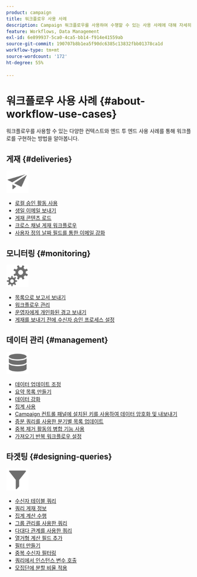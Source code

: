 ```yaml
---
product: campaign
title: 워크플로우 사용 사례
description: Campaign 워크플로우를 사용하여 수행할 수 있는 사용 사례에 대해 자세히 알아보기
feature: Workflows, Data Management
exl-id: 6e899937-5ca0-4ca5-bb14-f914e41559ab
source-git-commit: 190707b8b1ea5f90dc6385c13832fbb01378ca1d
workflow-type: tm+mt
source-wordcount: '172'
ht-degree: 55%

---
```


# 워크플로우 사용 사례 {#about-workflow-use-cases}

워크플로우를 사용할 수 있는 다양한 컨텍스트와 엔드 투 엔드 사용 사례를 통해 워크플로를 구현하는 방법을 알아봅니다.

## 게재 {#deliveries}

<img src="assets/do-not-localize/icon_send.svg" width="60px">

* [로컬 승인 활동 사용](local-approval-activity.md)
* [생일 이메일 보내기](send-a-birthday-email.md)
* [게재 콘텐츠 로드](load-delivery-content.md)
* [크로스 채널 게재 워크플로우](cross-channel-delivery-workflow.md)
* [사용자 정의 날짜 필드를 통한 이메일 강화](email-enrichment-with-custom-date-fields.md)

## 모니터링 {#monitoring}

<img src="assets/do-not-localize/icon_monitoring.svg" width="60px">

* [목록으로 보고서 보내기](send-a-report-to-a-list.md)
* [워크플로우 관리](workflow-supervision.md)
* [운영자에게 개인화된 경고 보내기](send-alerts-to-operators.md)
* [게재를 보내기 전에 수신자 승인 프로세스 설정](local-approval-activity.md)

## 데이터 관리 {#management}

<img src="assets/do-not-localize/icon_manage.svg" width="60px">

* [데이터 업데이트 조정](coordinate-data-updates.md)
* [요약 목록 만들기](create-a-summary-list.md)
* [데이터 강화](enrich-data.md)
* [집계 사용](using-aggregates.md)
* [Campaign 컨트롤 패널에 설치된 키를 사용하여 데이터 암호화 및 내보내기](use-workflow-data.md#use-case-gpg-encrypt)
* [증분 쿼리를 사용한 분기별 목록 업데이트](quarterly-list-update.md)
* [중복 제거 활동의 병합 기능 사용](deduplication-merge.md)
* [가져오기 반복 워크플로우 설정](recurring-import-workflow.md)

## 타겟팅 {#designing-queries}

<img src="assets/do-not-localize/icon_filter.svg" width="60px">

* [수신자 테이블 쿼리](querying-recipient-table.md)
* [쿼리 게재 정보](query-delivery-info.md)
* [집계 계산 수행](compute-aggregates.md)
* [그룹 관리를 사용한 쿼리](query-grouping-management.md)
* [다대다 관계를 사용한 쿼리](query-many-to-many-relationship.md)
* [열거형 계산 필드 추가](adding-enumeration-type-calculated-field.md)
* [필터 만들기](create-a-filter.md)
* [중복 수신자 필터링](filter-duplicated-recipients.md)
* [쿼리에서 인스턴스 변수 호출](javascript-scripts-and-templates.md#calling-an-instance-variable-in-a-query)
* [모집단에 분할 비율 적용](javascript-scripts-and-templates.md#example)
